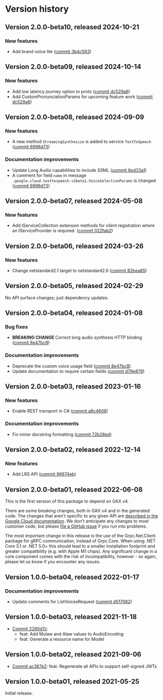 # Version history

## Version 2.0.0-beta10, released 2024-10-21

### New features

- Add brand voice lite ([commit 3b4c563](https://github.com/googleapis/google-cloud-dotnet/commit/3b4c563ae7f831f4479bb95f6e841c61f19cb906))

## Version 2.0.0-beta09, released 2024-10-14

### New features

- Add low latency journey option to proto ([commit dc529a6](https://github.com/googleapis/google-cloud-dotnet/commit/dc529a6b8f86687bf851f4f68366ed0eb9a531a2))
- Add CustomPronunciationParams for upcoming feature work ([commit dc529a6](https://github.com/googleapis/google-cloud-dotnet/commit/dc529a6b8f86687bf851f4f68366ed0eb9a531a2))

## Version 2.0.0-beta08, released 2024-09-09

### New features

- A new method `StreamingSynthesize` is added to service `TextToSpeech` ([commit 6998d73](https://github.com/googleapis/google-cloud-dotnet/commit/6998d73ace75a0f5e6330403e9fe6fd56c8d829a))

### Documentation improvements

- Update Long Audio capabilities to include SSML ([commit 6ed33a1](https://github.com/googleapis/google-cloud-dotnet/commit/6ed33a1d0a312e9c66cbef9ae402806376be6b6e))
- A comment for field `name` in message `.google.cloud.texttospeech.v1beta1.VoiceSelectionParams` is changed ([commit 6998d73](https://github.com/googleapis/google-cloud-dotnet/commit/6998d73ace75a0f5e6330403e9fe6fd56c8d829a))

## Version 2.0.0-beta07, released 2024-05-08

### New features

- Add IServiceCollection extension methods for client registration where an IServiceProvider is required. ([commit 022fab2](https://github.com/googleapis/google-cloud-dotnet/commit/022fab203f28fb9c608972af7f8b83f571ae5694))

## Version 2.0.0-beta06, released 2024-03-26

### New features

- Change netstandard2.1 target to netstandard2.0 ([commit 82bea85](https://github.com/googleapis/google-cloud-dotnet/commit/82bea850661975b9750ac30753528cc9d2e05240))

## Version 2.0.0-beta05, released 2024-02-29

No API surface changes; just dependency updates.

## Version 2.0.0-beta04, released 2024-01-08

### Bug fixes

- **BREAKING CHANGE** Correct long audio synthesis HTTP binding ([commit 8e47bc8](https://github.com/googleapis/google-cloud-dotnet/commit/8e47bc8ef2ade2fca2763ad2a91c4ce66283ec24))

### Documentation improvements

- Deprecate the custom voice usage field ([commit 8e47bc8](https://github.com/googleapis/google-cloud-dotnet/commit/8e47bc8ef2ade2fca2763ad2a91c4ce66283ec24))
- Update documentation to require certain fields ([commit d79e879](https://github.com/googleapis/google-cloud-dotnet/commit/d79e87933ea43d41c8dfcecfe540dec85b54cbc9))

## Version 2.0.0-beta03, released 2023-01-16

### New features

- Enable REST transport in C# ([commit a6c4606](https://github.com/googleapis/google-cloud-dotnet/commit/a6c46063bd961a9dadc728a780d66de772f28e71))

### Documentation improvements

- Fix minor docstring formatting ([commit 72b28ed](https://github.com/googleapis/google-cloud-dotnet/commit/72b28ed3cb82739b5e8f7dbc69b7644d83cecc2d))

## Version 2.0.0-beta02, released 2022-12-14

### New features

- Add LRS API ([commit 96674eb](https://github.com/googleapis/google-cloud-dotnet/commit/96674ebab1a4294ba23bdb378e0c225ce5e923df))

## Version 2.0.0-beta01, released 2022-06-08

This is the first version of this package to depend on GAX v4.

There are some breaking changes, both in GAX v4 and in the generated
code. The changes that aren't specific to any given API are [described in the Google Cloud
documentation](https://cloud.google.com/dotnet/docs/reference/help/breaking-gax4).
We don't anticipate any changes to most customer code, but please [file a
GitHub issue](https://github.com/googleapis/google-cloud-dotnet/issues/new/choose)
if you run into problems.

The most important change in this release is the use of the Grpc.Net.Client package
for gRPC communication, instead of Grpc.Core. When using .NET Core 3.1 or .NET 5.0+
this should lead to a smaller installation footprint and greater compatibility (e.g.
with Apple M1 chips). Any significant change in a core component comes with the risk
of incompatibility, however - so again, please let us know if you encounter any
issues.
## Version 1.0.0-beta04, released 2022-01-17

### Documentation improvements

- Update comments for ListVoicesRequest ([commit d517082](https://github.com/googleapis/google-cloud-dotnet/commit/d517082c8a79b3fb61f176cd95b65507fd6f5cb6))

## Version 1.0.0-beta03, released 2021-11-18

- [Commit 2260d7c](https://github.com/googleapis/google-cloud-dotnet/commit/2260d7c):
  - feat: Add Mulaw and Alaw values to AudioEncoding
  - feat: Generate a resource name for Model

## Version 1.0.0-beta02, released 2021-09-06

- [Commit ac367e2](https://github.com/googleapis/google-cloud-dotnet/commit/ac367e2): feat: Regenerate all APIs to support self-signed JWTs

## Version 1.0.0-beta01, released 2021-05-25

Initial release.
